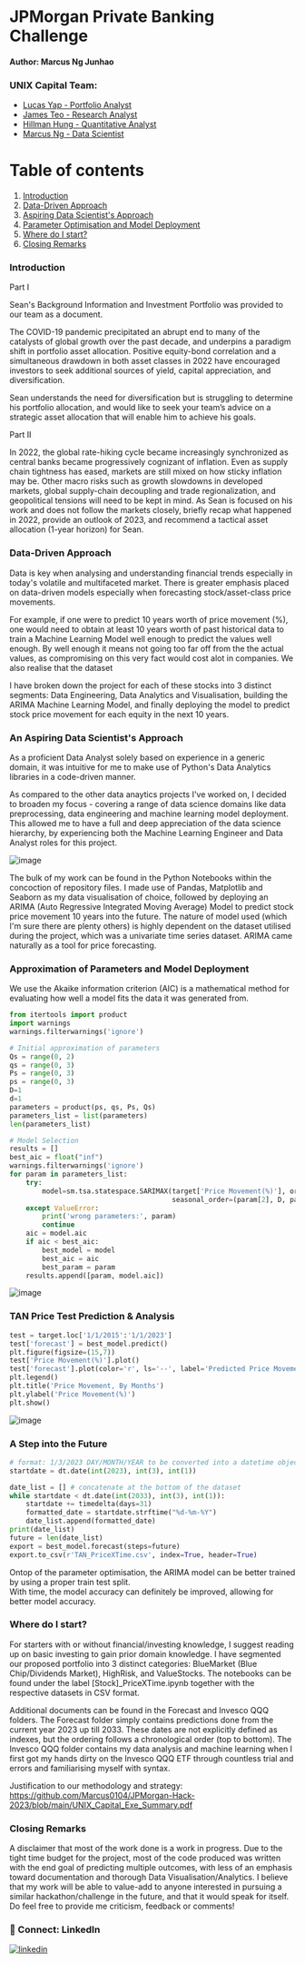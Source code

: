 
# JPMorgan Private Banking Challenge 
#### Author: Marcus Ng Junhao  
### UNIX Capital Team: 
* [Lucas Yap - Portfolio Analyst](https://www.linkedin.com/in/lucas-yap-81a819163/)
* [James Teo - Research Analyst](https://www.linkedin.com/in/james-xfa/)
* [Hillman Hung - Quantitative Analyst](https://www.linkedin.com/in/hillman-hung-a0b0a8256/)
* [Marcus Ng - Data Scientist](https://www.linkedin.com/in/marcus-ng-0104e/)

# Table of contents
1. [Introduction](#introduction)
2. [Data-Driven Approach](#approach)
3. [Aspiring Data Scientist's Approach](#datascience)
4. [Parameter Optimisation and Model Deployment](#machinelearning) 
5. [Where do I start?](#begin) 
6. [Closing Remarks](#end) 

### Introduction <a name="introduction"></a>
Part I

Sean's Background Information and Investment Portfolio was provided to our team as a document. 

The COVID-19 pandemic precipitated an abrupt end to many of the catalysts of global growth over the past decade, and underpins a paradigm shift in portfolio asset allocation. Positive equity-bond correlation and a simultaneous drawdown in both asset classes in 2022 have encouraged investors to seek additional sources 
of yield, capital appreciation, and diversification. 

Sean understands the need for diversification but is struggling to determine his portfolio allocation, and would like to seek your team’s advice on a strategic asset allocation that will enable him to achieve his goals. 

Part II

In 2022, the global rate-hiking cycle became increasingly synchronized as central banks became progressively cognizant of inflation. Even as supply chain tightness has eased, markets are still mixed on how sticky inflation may be. Other macro risks such as growth slowdowns in developed markets, global supply-chain decoupling and trade regionalization, and geopolitical tensions will need to be kept in mind. As Sean is focused on his work and does not follow the markets closely, briefly recap what happened in 2022, provide an outlook of 2023, and recommend a tactical asset allocation (1-year horizon) for Sean.

### Data-Driven Approach <a name="approach"></a>

Data is key when analysing and understanding financial trends especially in today's volatile and multifaceted market. There is greater emphasis placed on data-driven models especially when forecasting stock/asset-class price movements. 

For example, if one were to predict 10 years worth of price movement (%), one would need to obtain at least 10 years worth of past historical data to train a Machine Learning Model well enough to predict the values well enough. By well enough it means not going too far off from the the actual values, as compromising on this very fact would cost alot in companies. We also realise that the dataset 

I have broken down the project for each of these stocks into 3 distinct segments: Data Engineering, Data Analytics and Visualisation, building the ARIMA Machine Learning Model, and finally deploying the model to predict stock price movement for each equity in the next 10 years. 

### An Aspiring Data Scientist's Approach <a name="datascience"></a>

As a proficient Data Analyst solely based on experience in a generic domain, it was intuitive for me to make use of Python's Data Analytics libraries in a code-driven manner. 

As compared to the other data anaytics projects I've worked on, I decided to broaden my focus - covering a range of data science domains like data preprocessing, data engineering and machine learning model deployment. This allowed me to have a full and deep appreciation of the data science hierarchy, by experiencing both the Machine Learning Engineer and Data Analyst roles for this project. 

![image](https://user-images.githubusercontent.com/77159089/227025036-30b0bc54-d884-4a2d-9ed2-f4beef78a28a.png)


The bulk of my work can be found in the Python Notebooks within the concoction of repository files. I made use of Pandas, Matplotlib and Seaborn as my data visualisation of choice, followed by deploying an ARIMA (Auto Regressive Integrated Moving Average) Model to predict stock price movement 10 years into the future. The nature of model used (which I'm sure there are plenty others) is highly dependent on the dataset utilised during the project, which was a univariate time series dataset. ARIMA came naturally as a tool for price forecasting. 

### Approximation of Parameters and Model Deployment <a name="machinelearning"></a>
We use the Akaike information criterion (AIC) is a mathematical method for evaluating how well a model fits the data it was generated from.
```python
from itertools import product
import warnings
warnings.filterwarnings('ignore')

# Initial approximation of parameters
Qs = range(0, 2)
qs = range(0, 3)
Ps = range(0, 3)
ps = range(0, 3)
D=1
d=1
parameters = product(ps, qs, Ps, Qs)
parameters_list = list(parameters)
len(parameters_list)

# Model Selection
results = []
best_aic = float("inf")
warnings.filterwarnings('ignore')
for param in parameters_list:
    try:
        model=sm.tsa.statespace.SARIMAX(target['Price Movement(%)'], order=(param[0], d, param[1]), 
                                        seasonal_order=(param[2], D, param[3], 12)).fit(disp=-1)
    except ValueError:
        print('wrong parameters:', param)
        continue
    aic = model.aic
    if aic < best_aic:
        best_model = model
        best_aic = aic
        best_param = param
    results.append([param, model.aic])
```
![image](https://github.com/Marcus0104/JPMorgan-Hack-2023/blob/main/Best%20Model%20Approximation.png)

### TAN Price Test Prediction & Analysis
```python
test = target.loc['1/1/2015':'1/1/2023']
test['forecast'] = best_model.predict()
plt.figure(figsize=(15,7))
test['Price Movement(%)'].plot()
test['forecast'].plot(color='r', ls='--', label='Predicted Price Movement')
plt.legend()
plt.title('Price Movement, By Months')
plt.ylabel('Price Movement(%)')
plt.show()
```
![image](https://github.com/Marcus0104/JPMorgan-Hack-2023/blob/main/original_predicted_viz_TAN.png)

### A Step into the Future
```python
# format: 1/3/2023 DAY/MONTH/YEAR to be converted into a datetime object 
startdate = dt.date(int(2023), int(3), int(1))

date_list = [] # concatenate at the bottom of the dataset 
while startdate < dt.date(int(2033), int(3), int(1)):
    startdate += timedelta(days=31)
    formatted_date = startdate.strftime("%d-%m-%Y")
    date_list.append(formatted_date) 
print(date_list)
future = len(date_list) 
export = best_model.forecast(steps=future)
export.to_csv(r'TAN_PriceXTime.csv', index=True, header=True)
```

Ontop of the parameter optimisation, the ARIMA model can be better trained by using a proper train test split. <br> 
With time, the model accuracy can definitely be improved, allowing for better model accuracy.

### Where do I start? <a name="begin"></a>
For starters with or without financial/investing knowledge, I suggest reading up on basic investing to gain prior domain knowledge. I have segmented our proposed portfolio into 3 distinct categories: BlueMarket (Blue Chip/Dividends Market), HighRisk, and ValueStocks. The notebooks can be found under the label [Stock]_PriceXTime.ipynb together with the respective datasets in CSV format. 

Additional documents can be found in the Forecast and Invesco QQQ folders. The Forecast folder simply contains predictions done from the current year 2023 up till 2033. These dates are not explicitly defined as indexes, but the ordering follows a chronological order (top to bottom). The Invesco QQQ folder contains my data analysis and machine learning when I first got my hands dirty on the Invesco QQQ ETF through countless trial and errors and familiarising myself with syntax. 

Justification to our methodology and strategy: <br>
https://github.com/Marcus0104/JPMorgan-Hack-2023/blob/main/UNIX_Capital_Exe_Summary.pdf

### Closing Remarks <a name="end"></a>

A disclaimer that most of the work done is a work in progress. Due to the tight time budget for the project, most of the code produced was written with the end goal of predicting multiple outcomes, with less of an emphasis toward documentation and thorough Data Visualisation/Analytics. I believe that my work will be able to value-add to anyone interested in pursuing a similar hackathon/challenge in the future, and that it would speak for itself. 
Do feel free to provide me criticism, feedback or comments! 
### 🔗 Connect: LinkedIn 

[![linkedin](https://img.shields.io/badge/linkedin-0A66C2?style=for-the-badge&logo=linkedin&logoColor=white)](https://www.linkedin.com/in/marcus-ng-0104e/)
